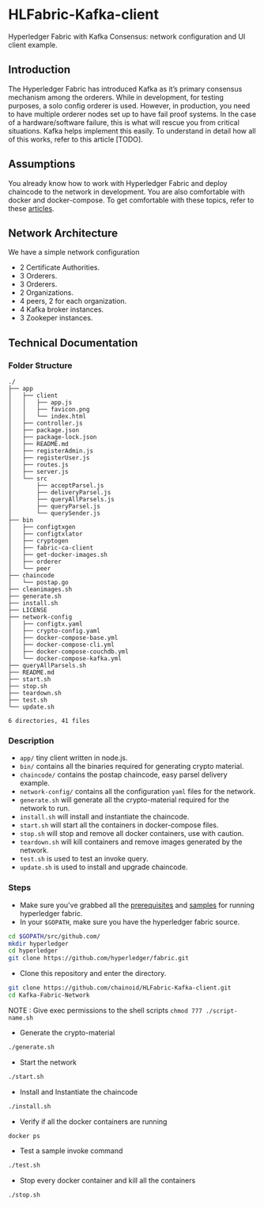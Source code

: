 # HLFabric-Kafka-client

Hyperledger Fabric with Kafka Consensus: network configuration and UI client example.

## Introduction

The Hyperledger Fabric has introduced Kafka as it’s primary consensus mechanism among the orderers. While in development, for testing purposes, a solo config orderer is used. However, in production, you need to have multiple orderer nodes set up to have fail proof systems. In the case of a hardware/software failure, this is what will rescue you from critical situations. Kafka helps implement this easily. To understand in detail how all of this works, refer to this article [TODO]. 


## Assumptions

You already know how to work with Hyperledger Fabric and deploy chaincode to the network in development. You are also comfortable with docker and docker-compose. To get comfortable with these topics, refer to these [articles](https://www.skcript.com/svr/blockchain/).


## Network Architecture

We have a simple network configuration
- 2 Certificate Authorities.
- 3 Orderers.
- 3 Orderers.
- 2 Organizations.
- 4 peers, 2 for each organization.
- 4 Kafka broker instances.
- 3 Zookeper instances.

## Technical Documentation

### Folder Structure
```
./
├── app
│   ├── client
│   │   ├── app.js
│   │   ├── favicon.png
│   │   └── index.html
│   ├── controller.js
│   ├── package.json
│   ├── package-lock.json
│   ├── README.md
│   ├── registerAdmin.js
│   ├── registerUser.js
│   ├── routes.js
│   ├── server.js
│   └── src
│       ├── acceptParsel.js
│       ├── deliveryParsel.js
│       ├── queryAllParsels.js
│       ├── queryParsel.js
│       └── querySender.js
├── bin
│   ├── configtxgen
│   ├── configtxlator
│   ├── cryptogen
│   ├── fabric-ca-client
│   ├── get-docker-images.sh
│   ├── orderer
│   └── peer
├── chaincode
│   └── postap.go
├── cleanimages.sh
├── generate.sh
├── install.sh
├── LICENSE
├── network-config
│   ├── configtx.yaml
│   ├── crypto-config.yaml
│   ├── docker-compose-base.yml
│   ├── docker-compose-cli.yml
│   ├── docker-compose-couchdb.yml
│   └── docker-compose-kafka.yml
├── queryAllParsels.sh
├── README.md
├── start.sh
├── stop.sh
├── teardown.sh
├── test.sh
└── update.sh

6 directories, 41 files

```
### Description

- `app/` tiny client written in node.js.
- `bin/` contains all the binaries required for generating crypto material.
- `chaincode/` contains the postap chaincode, easy parsel delivery example.
- `network-config/` contains all the configuration `yaml` files for the network.
- `generate.sh` will generate all the crypto-material required for the network to run.
- `install.sh` will install and instantiate the chaincode.
- `start.sh` will start all the containers in docker-compose files.
- `stop.sh` will stop and remove all docker containers, use with caution.
- `teardown.sh` will kill containers and remove images generated by the network. 
- `test.sh` is used to test an invoke query.
- `update.sh` is used to install and upgrade chaincode.

### Steps

- Make sure you've grabbed all the [prerequisites](http://hyperledger-fabric.readthedocs.io/en/release-1.2/prereqs.html) and [samples](http://hyperledger-fabric.readthedocs.io/en/release-1.2/samples.html#) for running hyperledger fabric.
- In your `$GOPATH`, make sure you have the hyperledger fabric source.
```bash
cd $GOPATH/src/github.com/
mkdir hyperledger
cd hyperledger
git clone https://github.com/hyperledger/fabric.git
```
- Clone this repository and enter the directory.
```bash
git clone https://github.com/chainoid/HLFabric-Kafka-client.git
cd Kafka-Fabric-Network
```
NOTE : Give exec permissions to the shell scripts
```chmod 777 ./script-name.sh```
- Generate the crypto-material
```bash
./generate.sh
```
- Start the network
```bash
./start.sh
```
- Install and Instantiate the chaincode
```bash
./install.sh
```
- Verify if all the docker containers are running
```bash
docker ps 
```
- Test a sample invoke command
```bash
./test.sh
```
- Stop every docker container and kill all the containers
```bash
./stop.sh
```

